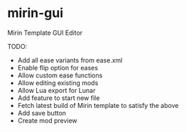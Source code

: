 # mirin-gui
Mirin Template GUI Editor

TODO:
- Add all ease variants from ease.xml
- Enable flip option for eases
- Allow custom ease functions
- Allow editing existing mods
- Allow Lua export for Lunar
- Add feature to start new file
- Fetch latest build of Mirin template to satisfy the above
- Add save button
- Create mod preview
